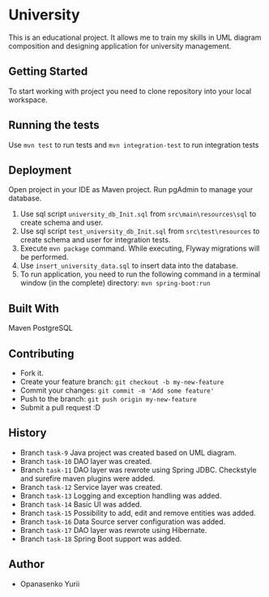 # University

This is an educational project. It allows me to train my skills in UML diagram composition and designing application for university management.

## Getting Started
To start working with project you need to clone repository into your local workspace.

## Running the tests
Use `mvn test` to run tests and `mvn integration-test` to run integration tests
## Deployment
Open project in your IDE as Maven project.
Run pgAdmin to manage your database.

1. Use sql script `university_db_Init.sql` from `src\main\resources\sql` to create schema and user.
2. Use sql script `test_university_db_Init.sql` from `src\test\resources` to create schema and user for integration tests.
3. Execute `mvn package` command. While executing, Flyway migrations will be performed.
4. Use `insert_university_data.sql` to insert data into the database.
5. To run application, you need to run the following command in a terminal window (in the complete) directory:
`mvn spring-boot:run`

## Built With
Maven
PostgreSQL
## Contributing
- Fork it.
- Create your feature branch: `git checkout -b my-new-feature`
- Commit your changes: `git commit -m 'Add some feature'`
- Push to the branch: `git push origin my-new-feature`
- Submit a pull request :D

## History
- Branch `task-9` Java project was created  based on UML diagram.
- Branch `task-10` DAO layer was created.
- Branch `task-11` DAO layer was rewrote using Spring JDBC. Checkstyle and surefire maven plugins were added.
- Branch `task-12` Service layer was created.
- Branch `task-13` Logging and exception handling was added.
- Branch `task-14` Basic UI was added.
- Branch `task-15` Possibility to add, edit and remove entities was added.
- Branch `task-16` Data Source server configuration was added.
- Branch `task-17` DAO layer was rewrote using Hibernate.
- Branch `task-18` Spring Boot support was added.

## Author

* Opanasenko Yurii
